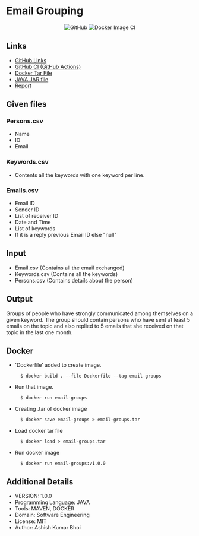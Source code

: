 # Email Grouping #

<div align="center">

![GitHub](https://img.shields.io/github/license/AshishBhoi/EmailGroups-IITDH)
![Docker Image CI](https://github.com/AshishBhoi/EmailGroups-IITDH/workflows/Docker%20Image%20CI/badge.svg)

</div>

## Links ##

- [GitHub Links](https://github.com/AshishBhoi/EmailGroups-IITDH)
- [GitHub CI (GitHub Actions)](https://github.com/AshishBhoi/EmailGroups-IITDH/actions?query=workflow%3A%22Docker+Image+CI%22)
- [Docker Tar File](https://github.com/AshishBhoi/EmailGroups-IITDH/releases/download/v1.0.0/email-groups.tar)
- [JAVA JAR file](https://github.com/AshishBhoi/EmailGroups-IITDH/releases/download/v1.0.0/EmailGroup-1.0-SNAPSHOT.jar)
- [Report](http://gitlab.iitdh.ac.in/160010017/email-groups/uploads/6641f92874fb23b3e4be54494f13d218/EmailGroups.pdf)

## Given files ##

### Persons.csv ###

- Name
- ID
- Email

### Keywords.csv ###

- Contents all the keywords with one keyword per line.

### Emails.csv ###

- Email ID
- Sender ID
- List of receiver ID
- Date and Time
- List of keywords
- If it is a reply previous Email ID else "null"

## Input ##

- Email.csv (Contains all the email exchanged)
- Keywords.csv (Contains all the keywords)
- Persons.csv (Contains details about the person)

## Output ##

Groups of people who have strongly communicated among themselves on a given keyword.
The group should contain persons who have sent at least 5 emails on the topic and also replied to 5 emails that she received on that topic in the last one month.

## Docker ##

- 'Dockerfile' added to create image.

        $ docker build . --file Dockerfile --tag email-groups
- Run that image.

        $ docker run email-groups
- Creating .tar of docker image

        $ docker save email-groups > email-groups.tar
    
- Load docker tar file

        $ docker load > email-groups.tar
    
- Run docker image

        $ docker run email-groups:v1.0.0

## Additional Details ##

- VERSION: 1.0.0
- Programming Language: JAVA
- Tools: MAVEN, DOCKER
- Domain: Software Engineering
- License: MIT
- Author: Ashish Kumar Bhoi
